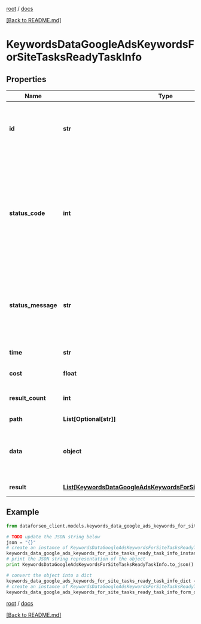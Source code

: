 [root](./../ "root") / [docs](./ "docs")

[[Back to README.md]](./../README.md "[Back to README.md]")

# KeywordsDataGoogleAdsKeywordsForSiteTasksReadyTaskInfo

## Properties

Name | Type | Description | Notes
------------ | ------------- | ------------- | -------------
**id** | **str** | task identifier unique task identifier in our system in the UUID format | [optional]
**status_code** | **int** | status code of the task generated by DataForSEO, can be within the following range: 10000-60000 you can find the full list of the response codes here | [optional]
**status_message** | **str** | informational message of the task you can find the full list of general informational messages here | [optional]
**time** | **str** | execution time, seconds | [optional]
**cost** | **float** | total tasks cost, USD | [optional]
**result_count** | **int** | number of elements in the result array | [optional]
**path** | **List[Optional[str]]** | URL path | [optional]
**data** | **object** | contains the same parameters that you specified in the POST request | [optional]
**result** | [**List[KeywordsDataGoogleAdsKeywordsForSiteTasksReadyResultInfo]**](KeywordsDataGoogleAdsKeywordsForSiteTasksReadyResultInfo.md) | array of results | [optional]

## Example

```python
from dataforseo_client.models.keywords_data_google_ads_keywords_for_site_tasks_ready_task_info import KeywordsDataGoogleAdsKeywordsForSiteTasksReadyTaskInfo

# TODO update the JSON string below
json = "{}"
# create an instance of KeywordsDataGoogleAdsKeywordsForSiteTasksReadyTaskInfo from a JSON string
keywords_data_google_ads_keywords_for_site_tasks_ready_task_info_instance = KeywordsDataGoogleAdsKeywordsForSiteTasksReadyTaskInfo.from_json(json)
# print the JSON string representation of the object
print KeywordsDataGoogleAdsKeywordsForSiteTasksReadyTaskInfo.to_json()

# convert the object into a dict
keywords_data_google_ads_keywords_for_site_tasks_ready_task_info_dict = keywords_data_google_ads_keywords_for_site_tasks_ready_task_info_instance.to_dict()
# create an instance of KeywordsDataGoogleAdsKeywordsForSiteTasksReadyTaskInfo from a dict
keywords_data_google_ads_keywords_for_site_tasks_ready_task_info_form_dict = keywords_data_google_ads_keywords_for_site_tasks_ready_task_info.from_dict(keywords_data_google_ads_keywords_for_site_tasks_ready_task_info_dict)
```

  

[root](./../ "root") / [docs](./ "docs")

[[Back to README.md]](./../README.md "[Back to README.md]")